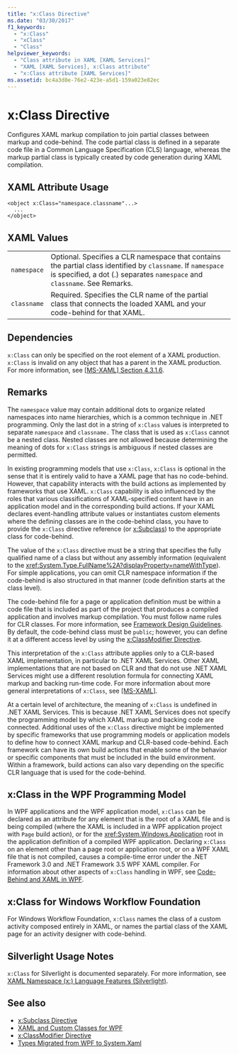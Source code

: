 ```yaml
---
title: "x:Class Directive"
ms.date: "03/30/2017"
f1_keywords: 
  - "x:Class"
  - "xClass"
  - "Class"
helpviewer_keywords: 
  - "Class attribute in XAML [XAML Services]"
  - "XAML [XAML Services], x:Class attribute"
  - "x:Class attribute [XAML Services]"
ms.assetid: bc4a3d8e-76e2-423e-a5d1-159a023e82ec
---
```

# x:Class Directive
Configures XAML markup compilation to join partial classes between markup and code-behind. The code partial class is defined in a separate code file in a Common Language Specification (CLS) language, whereas the markup partial class is typically created by code generation during XAML compilation.

## XAML Attribute Usage

```xaml
<object x:Class="namespace.classname"...>
  ...
</object>
```

## XAML Values

|||
|-|-|
|`namespace`|Optional. Specifies a CLR namespace that contains the partial class identified by `classname`. If `namespace` is specified, a dot (.) separates `namespace` and `classname`. See Remarks.|
|`classname`|Required. Specifies the CLR name of the partial class that connects the loaded XAML and your code-behind for that XAML.|

## Dependencies

`x:Class` can only be specified on the root element of a XAML production. `x:Class` is invalid on any object that has a parent in the XAML production. For more information, see [\[MS-XAML\] Section 4.3.1.6](https://docs.microsoft.com/previous-versions/msp-n-p/ff650760(v=pandp.10)).

## Remarks

The `namespace` value may contain additional dots to organize related namespaces into name hierarchies, which is a common technique in .NET programming. Only the last dot in a string of `x:Class` values is interpreted to separate `namespace` and `classname.` The class that is used as `x:Class` cannot be a nested class. Nested classes are not allowed because determining the meaning of dots for `x:Class` strings is ambiguous if nested classes are permitted.

In existing programming models that use `x:Class`, `x:Class` is optional in the sense that it is entirely valid to have a XAML page that has no code-behind. However, that capability interacts with the build actions as implemented by frameworks that use XAML. `x:Class` capability is also influenced by the roles that various classifications of XAML-specified content have in an application model and in the corresponding build actions. If your XAML declares event-handling attribute values or instantiates custom elements where the defining classes are in the code-behind class, you have to provide the `x:Class` directive reference (or [x:Subclass](xsubclass-directive.md)) to the appropriate class for code-behind.

The value of the `x:Class` directive must be a string that specifies the fully qualified name of a class but without any assembly information (equivalent to the <xref:System.Type.FullName%2A?displayProperty=nameWithType>). For simple applications, you can omit CLR namespace information if the code-behind is also structured in that manner (code definition starts at the class level).

The code-behind file for a page or application definition must be within a code file that is included as part of the project that produces a compiled application and involves markup compilation. You must follow name rules for CLR classes. For more information, see [Framework Design Guidelines](../../../api/index.md). By default, the code-behind class must be `public`; however, you can define it at a different access level by using the [x:ClassModifier Directive](xclassmodifier-directive.md).

This interpretation of the `x:Class` attribute applies only to a CLR-based XAML implementation, in particular to .NET XAML Services. Other XAML implementations that are not based on CLR and that do not use .NET XAML Services might use a different resolution formula for connecting XAML markup and backing run-time code. For more information about more general interpretations of `x:Class`, see [\[MS-XAML\]](https://docs.microsoft.com/previous-versions/msp-n-p/ff650760(v=pandp.10)).

At a certain level of architecture, the meaning of `x:Class` is undefined in .NET XAML Services. This is because .NET XAML Services does not specify the programming model by which XAML markup and backing code are connected. Additional uses of the `x:Class` directive might be implemented by specific frameworks that use programming models or application models to define how to connect XAML markup and CLR-based code-behind. Each framework can have its own build actions that enable some of the behavior or specific components that must be included in the build environment. Within a framework, build actions can also vary depending on the specific CLR language that is used for the code-behind.

## x:Class in the WPF Programming Model

In WPF applications and the WPF application model, `x:Class` can be declared as an attribute for any element that is the root of a XAML file and is being compiled (where the XAML is included in a WPF application project with `Page` build action), or for the <xref:System.Windows.Application> root in the application definition of a compiled WPF application. Declaring `x:Class` on an element other than a page root or application root, or on a WPF XAML file that is not compiled, causes a compile-time error under the .NET Framework 3.0 and .NET Framework 3.5 WPF XAML compiler. For information about other aspects of `x:Class` handling in WPF, see [Code-Behind and XAML in WPF](../../framework/wpf/advanced/code-behind-and-xaml-in-wpf.md).

## x:Class for Windows Workflow Foundation
For Windows Workflow Foundation, `x:Class` names the class of a custom activity composed entirely in XAML, or names the partial class of the XAML page for  an activity designer with code-behind.

## Silverlight Usage Notes

`x:Class` for Silverlight is documented separately. For more information, see [XAML Namespace (x:) Language Features (Silverlight)](https://docs.microsoft.com/previous-versions/windows/silverlight/dotnet-windows-silverlight/cc188995(v=vs.95)).

## See also

- [x:Subclass Directive](xsubclass-directive.md)
- [XAML and Custom Classes for WPF](../../framework/wpf/advanced/xaml-and-custom-classes-for-wpf.md)
- [x:ClassModifier Directive](xclassmodifier-directive.md)
- [Types Migrated from WPF to System.Xaml](../../framework/wpf/advanced/types-migrated-from-wpf-to-system.md)

